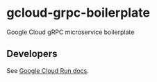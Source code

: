 # gcloud-grpc-boilerplate
Google Cloud gRPC microservice boilerplate

## Developers
See [Google Cloud Run docs](https://cloud.google.com/code/docs/intellij/creating-a-cloud-run-app).
